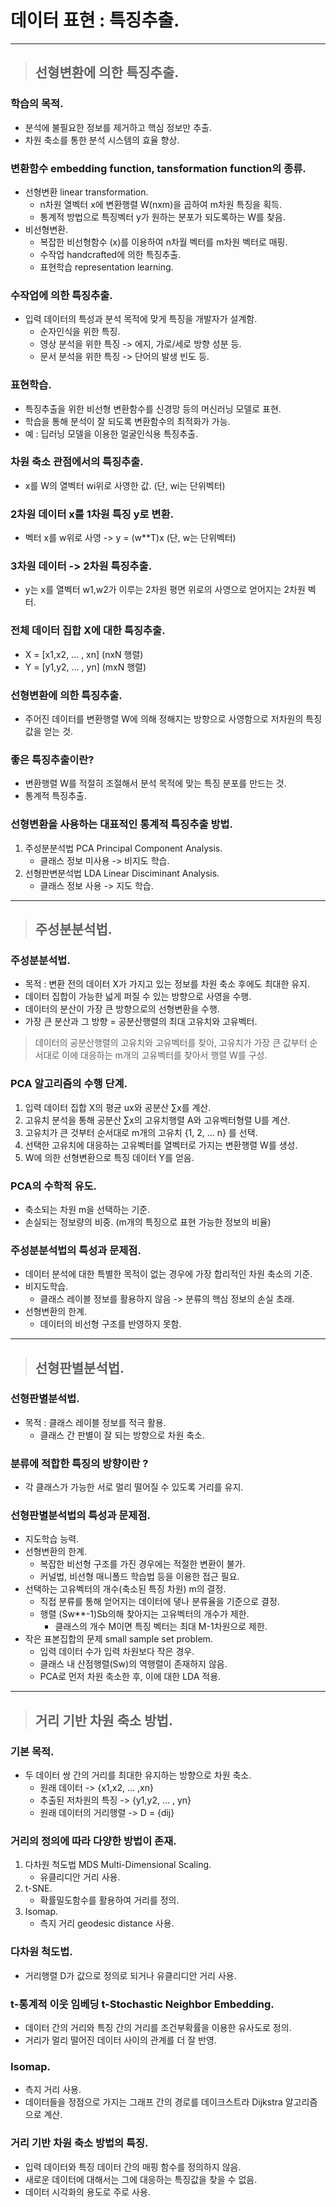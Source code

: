 
# 데이터 표현 : 특징추출.

---------------------------------------------------------------------------------------

> ## 선형변환에 의한 특징추출.

### 


### 학습의 목적.
- 분석에 불필요한 정보를 제거하고 핵심 정보만 추출.
- 차원 축소를 통한 분석 시스템의 효율 향상.

### 변환함수 embedding function, tansformation function의 종류.
- 선형변환 linear transformation.
  - n차원 열벡터 x에 변환행렬 W(nxm)을 곱하여 m차원 특징을 획득.
  - 통계적 방법으로 특징벡터 y가 원하는 분포가 되도록하는 W를 찾음.
- 비선형변환.
  - 복잡한 비선형함수 (x)를 이용하여 n차월 벡터를 m차원 벡터로 매핑.
  - 수작업 handcrafted에 의한 특징추출.
  - 표현학습 representation learning.

### 수작업에 의한 특징추출.
- 입력 데이터의 특성과 분석 목적에 맞게 특징을 개발자가 설계함.
    - 순자인식을 위한 특징.
    - 영상 분석을 위한 특징 -> 에지, 가로/세로 방향 성분 등.
    - 문서 분석을 위한 특징 -> 단어의 발생 빈도 등.

### 표현학습.
- 특징추출을 위한 비선형 변환함수를 신경망 등의 머신러닝 모델로 표현.
- 학습을 통해 분석이 잘 되도록 변환함수의 최적화가 가능.
- 예 : 딥러닝 모델을 이용한 얼굴인식용 특징추출.

### 차원 축소 관점에서의 특징추출.
- x를 W의 열벡터 wi위로 사영한 값. (단, wi는 단위벡터)

### 2차원 데이터 x를 1차원 특징 y로 변환.
- 벡터 x를 w위로 사영 -> y = (w**T)x (단, w는 단위벡터)

### 3차원 데이터 -> 2차원 특징추출.
- y는 x를 열벡터 w1,w2가 이루는 2차원 평면 위로의 사영으로 얻어지는 2차원 벡터.

### 전체 데이터 집합 X에 대한 특징추출.
- X = [x1,x2, ... , xn] (nxN 행렬)
- Y = [y1,y2, ... , yn] (mxN 행렬)

### 선형변환에 의한 특징추출.
- 주어진 데이터를 변환행렬 W에 의해 정해지는 방향으로 사영함으로 저차원의 특징값을 얻는 것.

### 좋은 특징추출이란?
- 변환행렬 W를 적절히 조절해서 분석 목적에 맞는 특징 분포를 만드는 것.
- 통계적 특징추출.

### 선형변환을 사용하는 대표적인 통계적 특징추출 방법.
1. 주성분분석법 PCA Principal Component Analysis.
    - 클래스 정보 미사용 -> 비지도 학습.
2. 선형판변분석법 LDA Linear Disciminant Analysis.
    - 클래스 정보 사용 -> 지도 학습.

---------------------------------------------------------------------------------------

> ## 주성분분석법.

### 주성분분석법.
- 목적 : 변환 전의 데이터 X가 가지고 있는 정보를 차원 축소 후에도 최대한 유지.
- 데이터 집합이 가능한 넓게 퍼질 수 있는 방향으로 사영을 수행.
- 데이터의 분산이 가장 큰 방향으로의 선형변환을 수행.
- 가장 큰 분산과 그 방향 = 공분산행렬의 최대 고유치와 고유벡터.
> 데이터의 공분산행렬의 고유치와 고유벡터를 찾아, 고유치가 가장 큰 값부터 순서대로 이에 대응하는 m개의 고유벡터를 찾아서 행렬 W를 구성.

### PCA 알고리즘의 수행 단계.
1. 입력 데이터 집합 X의 평균 ux와 공분산 ∑x를 계산.
2. 고유치 분석을 통해 공분산 ∑x의 고유치행렬 A와 고유벡터형렬 U를 계산.
3. 고유치가 큰 것부터 순서대로 m개의 고유치 {1, 2, ... n} 를 선택.
4. 선택한 고유치에 대응하는 고유벡터를 열벡터로 가지는 변환행렬 W를 생성.
5. W에 의한 선형변환으로 특징 데이터 Y를 얻음.

### PCA의 수학적 유도.
- 축소되는 차원 m을 선택하는 기준.
- 손실되는 정보량의 비중. (m개의 특징으로 표현 가능한 정보의 비율)

### 주성분분석법의 특성과 문제점.
- 데이터 분석에 대한 특별한 목적이 없는 경우에 가장 합리적인 차원 축소의 기준.
- 비지도학습.
  - 클래스 레이블 정보를 활용하지 않음 -> 분류의 핵심 정보의 손실 초래.
- 선형변환의 한계.
  - 데이터의 비선형 구조를 반영하지 못함.

---------------------------------------------------------------------------------------

> ## 선형판별분석법.

### 선형판별분석법.
- 목적 : 클래스 레이블 정보를 적극 활용.
  - 클래스 간 판별이 잘 되는 방향으로 차원 축소.

### 분류에 적합한 특징의 방향이란 ?
- 각 클래스가 가능한 서로 멀리 떨어질 수 있도록 거리를 유지.

### 선형판별분석법의 특성과 문제점.
- 지도학습 능력.
- 선형변환의 한계.
  - 복잡한 비선형 구조를 가진 경우에는 적절한 변환이 불가.
  - 커널법, 비선형 매니폴드 학습법 등을 이용한 접근 필요.
- 선택하는 고유벡터의 개수(축소된 특징 차원) m의 결정.
  - 직접 분류를 통해 얻어지는 데이터에 댛나 분류율을 기준으로 결정.
  - 행렬 (Sw**-1)Sb의해 찾아지는 고유벡터의 개수가 제한.
    - 클래스의 개수 M이면 특징 벡터는 최대 M-1차원으로 제한.
- 작은 표본집합의 문제 small sample set problem.
  - 입력 데이터 수가 입력 차원보다 작은 경우.
  - 클래스 내 산점행렬(Sw)의 역행렬이 존재하지 않음.
  - PCA로 먼저 차원 축소한 후, 이에 대한 LDA 적용.

---------------------------------------------------------------------------------------

> ## 거리 기반 차원 축소 방법.

### 기본 목적.
- 두 데이터 쌍 간의 거리를 최대한 유지하는 방향으로 차원 축소.
  - 원래 데이터 -> {x1,x2, ... ,xn}
  - 추출된 저차원의 특징 -> {y1,y2, ... , yn}
  - 원래 데이터의 거리행렬 -> D = {dij}

### 거리의 정의에 따라 다양한 방법이 존재.
1. 다차원 척도법 MDS Multi-Dimensional Scaling.
   - 유클리디안 거리 사용.
2. t-SNE.
   - 확률밀도함수를 활용하여 거리를 정의.
3. Isomap.
   - 측지 거리 geodesic distance 사용.

### 다차원 척도법.
- 거리행렬 D가 값으로 정의로 되거나 유클리디안 거리 사용.

### t-통계적 이웃 임베딩 t-Stochastic Neighbor Embedding.
- 데이터 간의 거리와 특징 간의 거리를 조건부확률을 이용한 유사도로 정의.
- 거리가 멀리 떨어진 데이터 사이의 관계를 더 잘 반영.
  
### Isomap.
- 측지 거리 사용.
- 데이터들을 정점으로 가지는 그래프 간의 경로를 데이크스트라 Dijkstra 알고리즘으로 계산.

### 거리 기반 차원 축소 방법의 특징.
- 입력 데이터와 특징 데이터 간의 매핑 함수를 정의하지 않음.
- 새로운 데이터에 대해서는 그에 대응하는 특징값을 찾을 수 없음.
- 데이터 시각화의 용도로 주로 사용.













